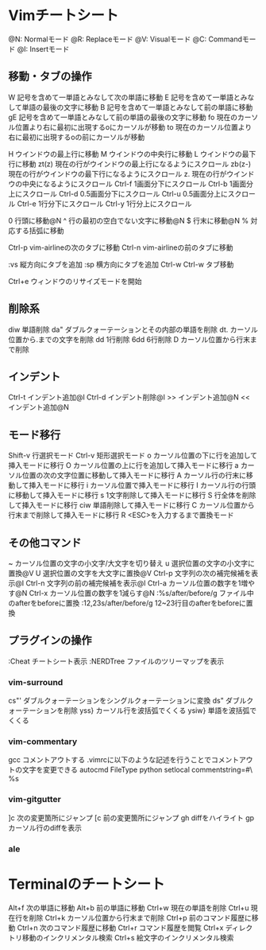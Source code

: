# Vimチートシート
@N: Normalモード
@R: Replaceモード
@V: Visualモード
@C: Commandモード
@I: Insertモード

## 移動・タブの操作
W 記号を含めて一単語とみなして次の単語に移動
E 記号を含めて一単語とみなして単語の最後の文字に移動
B 記号を含めて一単語とみなして前の単語に移動
gE 記号を含めて一単語とみなして前の単語の最後の文字に移動
fo 現在のカーソル位置より右に最初に出現するoにカーソルが移動
to 現在のカーソル位置より右に最初に出現するoの前にカーソルが移動

H ウインドウの最上行に移動
M ウインドウの中央行に移動
L ウインドウの最下行に移動
zt(z<Enter>) 現在の行がウインドウの最上行になるようにスクロール
zb(z-) 現在の行がウインドウの最下行になるようにスクロール
z. 現在の行がウインドウの中央になるようにスクロール
Ctrl-f 1画面分下にスクロール
Ctrl-b 1画面分上にスクロール
Ctrl-d 0.5画面分下にスクロール
Ctrl-u 0.5画面分上にスクロール
Ctrl-e 1行分下にスクロール
Ctrl-y 1行分上にスクロール

0 行頭に移動@N
^ 行の最初の空白でない文字に移動@N
$ 行末に移動@N
% 対応する括弧に移動

Ctrl-p vim-airlineの次のタブに移動
Ctrl-n vim-airlineの前のタブに移動

:vs 縦方向にタブを追加
:sp 横方向にタブを追加
Ctrl-w Ctrl-w タブ移動

Ctrl+e ウィンドウのリサイズモードを開始

## 削除系
diw 単語削除
da" ダブルクォーテーションとその内部の単語を削除
dt. カーソル位置から.までの文字を削除
dd 1行削除
6dd 6行削除
D カーソル位置から行末まで削除

## インデント
Ctrl-t インデント追加@I
Ctrl-d インデント削除@I
\>> インデント追加@N
<< インデント追加@N

## モード移行
Shift-v 行選択モード
Ctrl-v 矩形選択モード
o カーソル位置の下に行を追加して挿入モードに移行
O カーソル位置の上に行を追加して挿入モードに移行
a カーソル位置の次の文字位置に移動して挿入モードに移行
A カーソル行の行末に移動して挿入モードに移行
i カーソル位置で挿入モードに移行
I カーソル行の行頭に移動して挿入モードに移行
s 1文字削除して挿入モードに移行
S 行全体を削除して挿入モードに移行
ciw 単語削除して挿入モードに移行
C カーソル位置から行末まで削除して挿入モードに移行
R \<ESC>を入力するまで置換モード

## その他コマンド
~ カーソル位置の文字の小文字/大文字を切り替え
u 選択位置の文字の小文字に置換@V
U 選択位置の文字を大文字に置換@V
Ctrl-p 文字列の次の補完候補を表示@I
Ctrl-n 文字列の前の補完候補を表示@I
Ctrl-a カーソル位置の数字を1増やす@N
Ctrl-x カーソル位置の数字を1減らす@N
:%s/after/before/g ファイル中のafterをbeforeに置換
:12,23s/after/before/g 12~23行目のafterをbeforeに置換

## プラグインの操作
:Cheat チートシート表示
:NERDTree ファイルのツリーマップを表示

### vim-surround
cs"' ダブルクォーテーションをシングルクォーテーションに変換
ds" ダブルクォーテーションを削除
yss} カーソル行を波括弧でくくる
ysiw} 単語を波括弧でくくる

### vim-commentary
gcc コメントアウトする
.vimrcに以下のような記述を行うことでコメントアウトの文字を変更できる
autocmd FileType python setlocal commentstring=#\ %s

### vim-gitgutter
]c 次の変更箇所にジャンプ
[c 前の変更箇所にジャンプ
gh diffをハイライト
gp カーソル行のdiffを表示
### ale


# Terminalのチートシート
Alt+f 次の単語に移動
Alt+b 前の単語に移動
Ctrl+w 現在の単語を削除
Ctrl+u 現在行を削除
Ctrl+k カーソル位置から行末まで削除
Ctrl+p 前のコマンド履歴に移動
Ctrl+n 次のコマンド履歴に移動
Ctrl+r コマンド履歴を閲覧
Ctrl+x ディレクトリ移動のインクリメンタル検索
Ctrl+s 絵文字のインクリメンタル検索
